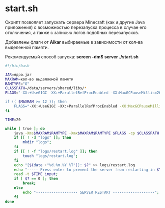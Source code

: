 # start.sh
Скрипт позволяет запускать сервера Minecraft (как и другие Java приложения) с возможностью перезапуска процесса в случае его отключения, а также с записью логов подобных перезапусков. 

Добавлены флаги от **Aikar** выбираемые в зависимости от кол-ва выделенной памяти. 

Рекомендуемый способ запуска: **screen -dmS server ./start.sh**

```bash
#!/bin/bash

JAR=ядро.jar
MAXRAM=кол-во выделяемой памяти
RAMTYPE="G"
CLASSPATH=/data/servers/shared/libs/*
FLAGS="-XX:+UseG1GC -XX:+ParallelRefProcEnabled -XX:MaxGCPauseMillis=200 -XX:+UnlockExperimentalVMOptions -XX:+DisableExplicitGC -XX:+AlwaysPreTouch -XX:G1NewSizePercent=30 -XX:G1MaxNewSizePercent=40 -XX>

if (( $MAXRAM >= 12 )); then
    FLAGS="-XX:+UseG1GC -XX:+ParallelRefProcEnabled -XX:MaxGCPauseMillis=200 -XX:+UnlockExperimentalVMOptions -XX:+DisableExplicitGC -XX:+AlwaysPreTouch -XX:G1NewSizePercent=40 -XX:G1MaxNewSizePercent=50>
fi

TIME=20

while [ true ]; do
    java -Xms$MAXRAM$RAMTYPE -Xmx$MAXRAM$RAMTYPE $FLAGS -cp $CLASSPATH -jar $JAR nogui
    if [[ ! -d "logs" ]]; then
        mkdir "logs";
    fi
    if [[ ! -f "logs/restart.log" ]]; then
        touch "logs/restart.log";
    fi
    echo "[$(date +"%d.%m.%Y %T")]: $?" >> logs/restart.log
    echo "----- Press enter to prevent the server from restarting in $TIME seconds -----";
    read -t $TIME input;
    if [ $? == 0 ]; then
        break;
    else
        echo "------------------- SERVER RESTART -------------------";
    fi
done
```
